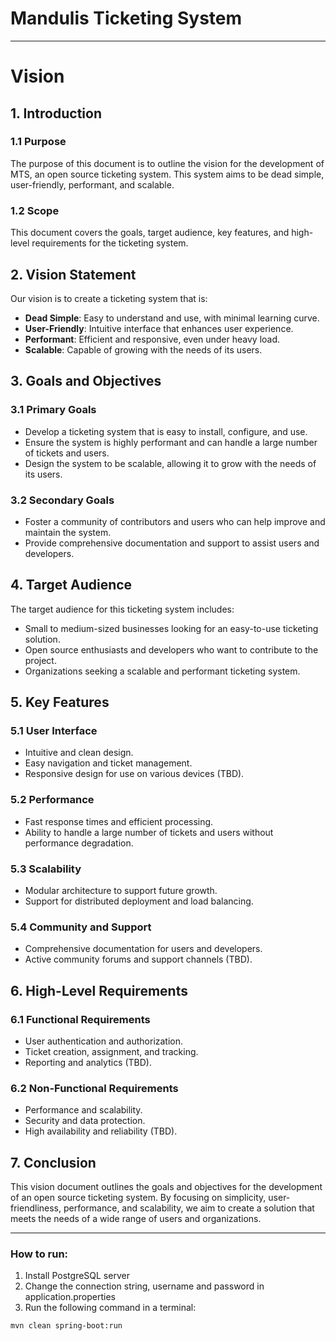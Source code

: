 # Mandulis Ticketing System

---
# Vision
## 1. Introduction

### 1.1 Purpose
The purpose of this document is to outline the vision for the development of MTS, an open source ticketing system. This system aims to be dead simple, user-friendly, performant, and scalable.

### 1.2 Scope
This document covers the goals, target audience, key features, and high-level requirements for the ticketing system.

## 2. Vision Statement

Our vision is to create a ticketing system that is:
- **Dead Simple**: Easy to understand and use, with minimal learning curve.
- **User-Friendly**: Intuitive interface that enhances user experience.
- **Performant**: Efficient and responsive, even under heavy load.
- **Scalable**: Capable of growing with the needs of its users.

## 3. Goals and Objectives

### 3.1 Primary Goals
- Develop a ticketing system that is easy to install, configure, and use.
- Ensure the system is highly performant and can handle a large number of tickets and users.
- Design the system to be scalable, allowing it to grow with the needs of its users.

### 3.2 Secondary Goals
- Foster a community of contributors and users who can help improve and maintain the system.
- Provide comprehensive documentation and support to assist users and developers.

## 4. Target Audience

The target audience for this ticketing system includes:
- Small to medium-sized businesses looking for an easy-to-use ticketing solution.
- Open source enthusiasts and developers who want to contribute to the project.
- Organizations seeking a scalable and performant ticketing system.

## 5. Key Features

### 5.1 User Interface
- Intuitive and clean design.
- Easy navigation and ticket management.
- Responsive design for use on various devices (TBD).

### 5.2 Performance
- Fast response times and efficient processing.
- Ability to handle a large number of tickets and users without performance degradation.

### 5.3 Scalability
- Modular architecture to support future growth.
- Support for distributed deployment and load balancing.

### 5.4 Community and Support
- Comprehensive documentation for users and developers.
- Active community forums and support channels (TBD).

## 6. High-Level Requirements

### 6.1 Functional Requirements
- User authentication and authorization.
- Ticket creation, assignment, and tracking.
- Reporting and analytics (TBD).

### 6.2 Non-Functional Requirements
- Performance and scalability.
- Security and data protection.
- High availability and reliability (TBD).

## 7. Conclusion

This vision document outlines the goals and objectives for the development of an open source ticketing system. By focusing on simplicity, user-friendliness, performance, and scalability, we aim to create a solution that meets the needs of a wide range of users and organizations.

---

### How to run:
1. Install PostgreSQL server
2. Change the connection string, username and password in application.properties
3. Run the following command in a terminal:
```
mvn clean spring-boot:run
```
